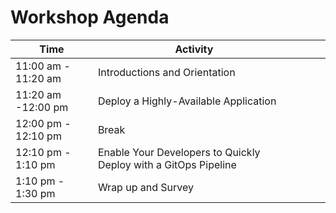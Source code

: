 # Workshop Agenda 

| Time  	|  Activity 	|   	|   	|   	|
|---	|---	|---	|---	|---	|
| 11:00 am - 11:20 am  	|  Introductions and Orientation  	|   	|   	|   	|
| 11:20 am -12:00 pm	| Deploy a Highly-Available Application  	|   	|   	|   	|
| 12:00 pm - 12:10 pm 	|   Break	|   	|   	|   	|
| 12:10 pm - 1:10 pm  	| Enable Your Developers to Quickly Deploy with a GitOps Pipeline    	|   	|   	|   	|
| 1:10 pm - 1:30 pm	| Wrap up and Survey   	|   	|   	|   	|
